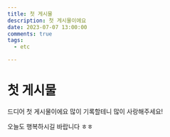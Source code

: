 ```yaml
---
title: 첫 게시물
description: 첫 게시물이에요
date: 2023-07-07 13:00:00
comments: true
tags:
  - etc

---
```


# 첫 게시물

드디어 첫 게시물이에요 많이 기록할테니 많이 사랑해주세요!

오늘도 행복하시길 바랍니다 ㅎㅎ
